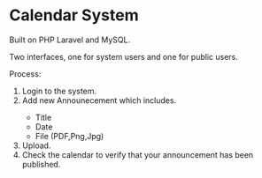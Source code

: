 <h1>Calendar System</h1>
<p>Built on PHP Laravel and MySQL.</p>
<p>Two interfaces, one for system users and one for public users.</p>
<p>Process:</p>
<ol>
<li>Login to the system.</li>
<li>Add new Announecement which includes.</li>
<ul>
<li>Title</li>
<li>Date</li>
<li>File (PDF,Png,Jpg)</li>
</ul>
<li>Upload.</li>
<li>Check the calendar to verify that your announcement has been published.</li>
</ol>
